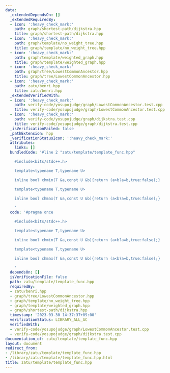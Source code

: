 ```yaml
---
data:
  _extendedDependsOn: []
  _extendedRequiredBy:
  - icon: ':heavy_check_mark:'
    path: graph/shortest-path/dijkstra.hpp
    title: graph/shortest-path/dijkstra.hpp
  - icon: ':heavy_check_mark:'
    path: graph/template/no_weight_tree.hpp
    title: graph/template/no_weight_tree.hpp
  - icon: ':heavy_check_mark:'
    path: graph/template/weighted_graph.hpp
    title: graph/template/weighted_graph.hpp
  - icon: ':heavy_check_mark:'
    path: graph/tree/LowestCommonAncestor.hpp
    title: graph/tree/LowestCommonAncestor.hpp
  - icon: ':heavy_check_mark:'
    path: zatu/benri.hpp
    title: zatu/benri.hpp
  _extendedVerifiedWith:
  - icon: ':heavy_check_mark:'
    path: verify-code/yosupojudge/graph/LowestCommonAncestor.test.cpp
    title: verify-code/yosupojudge/graph/LowestCommonAncestor.test.cpp
  - icon: ':heavy_check_mark:'
    path: verify-code/yosupojudge/graph/dijkstra.test.cpp
    title: verify-code/yosupojudge/graph/dijkstra.test.cpp
  _isVerificationFailed: false
  _pathExtension: hpp
  _verificationStatusIcon: ':heavy_check_mark:'
  attributes:
    links: []
  bundledCode: '#line 2 "zatu/template/template_func.hpp"

    #include<bits/stdc++.h>

    template<typename T,typename U>

    inline bool chmin(T &a,const U &b){return (a>b?a=b,true:false);}

    template<typename T,typename U>

    inline bool chmax(T &a,const U &b){return (a<b?a=b,true:false);}

    '
  code: '#pragma once

    #include<bits/stdc++.h>

    template<typename T,typename U>

    inline bool chmin(T &a,const U &b){return (a>b?a=b,true:false);}

    template<typename T,typename U>

    inline bool chmax(T &a,const U &b){return (a<b?a=b,true:false);}

    '
  dependsOn: []
  isVerificationFile: false
  path: zatu/template/template_func.hpp
  requiredBy:
  - zatu/benri.hpp
  - graph/tree/LowestCommonAncestor.hpp
  - graph/template/no_weight_tree.hpp
  - graph/template/weighted_graph.hpp
  - graph/shortest-path/dijkstra.hpp
  timestamp: '2023-03-30 14:37:37+09:00'
  verificationStatus: LIBRARY_ALL_AC
  verifiedWith:
  - verify-code/yosupojudge/graph/LowestCommonAncestor.test.cpp
  - verify-code/yosupojudge/graph/dijkstra.test.cpp
documentation_of: zatu/template/template_func.hpp
layout: document
redirect_from:
- /library/zatu/template/template_func.hpp
- /library/zatu/template/template_func.hpp.html
title: zatu/template/template_func.hpp
---
```

